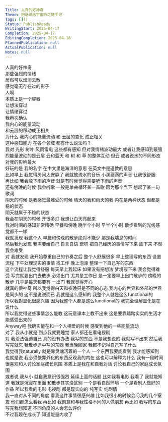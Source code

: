 ```yaml
---    
Title: 人真的好神奇    
Theme: 把话说给宇宙听之随手记    
Tags: []()    
Status: PublishReady    
WritingStart: 2025-04-17    
Completion: 2025-04-17    
EditingCompletion: 2025-04-18    
PlannedPublication: null    
ActualPublication: null    
Notes: null    
---        
```

人真的好神奇      
那些强烈的情绪      
居然可以烟消云散      
感觉毫无存在过的影子        
人啊      
本质上是一个容器      
让想法穿过      
让情绪穿过        
我再次确认      
我内心的能量流动      
和云层的移动成正相关        
为什么 我内心的能量流动 和 云层的变化 成正相关        
这种感知能力 在各个领域 都有什么说法吗？        
我对 光影 树叶 风雨雷电 这些都有感知 但对我情绪波动最大 或者让我感知到最强烈能量波动的是云层 云和蓝天 和 树 和 草 的整体互动 但云 或者说水的不同形态 对我的影响最大        
好玩的是 我的名字 在中文里是海洋的意思 在英文中是道教的意思        
比如早上 我觉得房间太安静了 我就放流水的音乐 小溪潺潺的声音 让我很舒服        
再比如 我会放下雨的声音 就是有时候觉得需要听下雨的声音        
还有傍晚的时候 我会听歌 一般是单曲循环某一首歌 因为那个当下 想起了某一句歌词        
阴天的时候 是我感觉最难受的时候 晴天的我和雨天的我 内在是两种状态 但都是稳的状态        
阴天就属于不稳的状态        
我会在阴天的时候 开很多灯 我想让白天亮起来        
我对时间的感知非常精确 早餐和傍晚 晚半个小时 早半个小时 散步看到的光线感觉都不一样        
我就发现 我这个人 早晨和傍晚的散步绝对不能少 那是我喘息的时间        
然后我也发现 我需要给自己 自言自语 絮叨 把自己经历的事情写下来 画下来 不然我会难受        
对 我就发现 我开始尊重自己的节奏之后 整个人舒展很多 早上整理写的东西 设置流程 下午处理现实的事情 找工作 晚上泡澡 整理一下自己写的东西        
这个流程让我觉得舒服 每天早上我起床 如果没有把想法 梦境写下来 我会觉得难受 写完就要出门去散步 必须出门 尤其是工作日 是一定要早上出门散步的 傍晚的散步 几乎是每天都要有 一出门 我就觉得开心        
就真的很神奇 所以我觉得白天和夜晚只是不同的心态 我内心的世界和外部的世界是同步的 这不是说说而已 我就是这么感知的 我整个人就是这么functional的        
所以我對显化很感兴趣 因为我整个人都是这么functional的 我完全理解显化是在说什么        
所以我觉得这些事情怎么能教 这玩意课本上教不出来 这是要靠踏踏实实的生活才能感受出来的        
Anyway吧 我确实能在和一个人相爱的时候 感受到他的一些能量流动        
对了 我从小就是 到点我就要睡觉 家人都还在看电视剧        
对 我没法强迫自己 真的没有办法 我写的东西 不是我想说的 我就写不出来 然后我写完就忘 我散步途中写的东西 我当晚回家 我都不记得自己写了什么        
我觉得我naturally 就是靠灵魂活着的一个人 一个东西我要能看到 我才能感知到 也就是说 我必须依靠外化的东西反观我的内在 这也可以解释为什么 我有一段时间很喜欢和人讨论家庭成长氛围 本质上是我在和自我对话 讨论我自己的家庭成长氛围        
或者说 我从小 就自我意识很强烈 延续上面的话题 比如我看电影 我看了 我就能知道 我就是沉浸在里面 和散步其实没区别 一个是看自然环境 一个是看别人做好的作品 所以我看的电影 电视剧 都是现实向的 纯写实 纯剧情        
我一直对从不同的角度 看我这件事情很感兴趣 比如我很小的时候会问我的几个室友 他们都怎么看我 再比如 我刻意和与我性格不同的人做朋友 再比如 我写的东西 写完我想知道 不同角度的人会怎么评价        
不过我现在成长了 知道能量内收了        
    